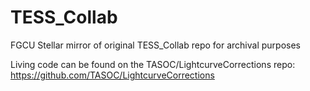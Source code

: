 # TESS_Collab
FGCU Stellar mirror of original TESS_Collab repo for archival purposes

Living code can be found on the TASOC/LightcurveCorrections repo: 
https://github.com/TASOC/LightcurveCorrections
